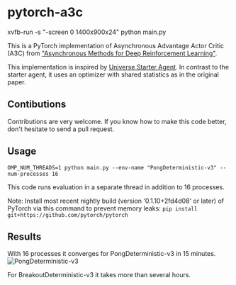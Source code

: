 # pytorch-a3c

xvfb-run -s "-screen 0 1400x900x24" python main.py

This is a PyTorch implementation of Asynchronous Advantage Actor Critic (A3C) from ["Asynchronous Methods for Deep Reinforcement Learning"](https://arxiv.org/pdf/1602.01783v1.pdf).

This implementation is inspired by [Universe Starter Agent](https://github.com/openai/universe-starter-agent).
In contrast to the starter agent, it uses an optimizer with shared statistics as in the original paper.

## Contibutions

Contributions are very welcome. If you know how to make this code better, don't hesitate to send a pull request.

## Usage
```
OMP_NUM_THREADS=1 python main.py --env-name "PongDeterministic-v3" --num-processes 16
```

This code runs evaluation in a separate thread in addition to 16 processes.

Note:
Install most recent nightly build (version '0.1.10+2fd4d08' or later) of PyTorch via this command to prevent memory leaks:
`
pip install git+https://github.com/pytorch/pytorch
`

## Results

With 16 processes it converges for PongDeterministic-v3 in 15 minutes.
![PongDeterministic-v3](images/PongReward.png)

For BreakoutDeterministic-v3 it takes more than several hours.
